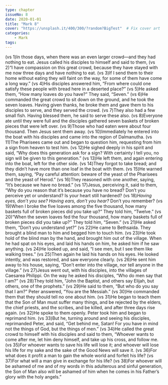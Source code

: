 ```yaml
---
type: chapter
issueNo: 8
date: 2020-01-01
title: "Mark 8"
cover: "https://unsplash.it/400/300/?random?BigTest"  # Fix cover art
categories: 
    - Mark
tags:
---
```


(vs 1)In those days, when there was an even larger crowd—and they had nothing to eat. Jesus called his disciples to himself and said to them,  (vs 2)“I have compassion on this great crowd, because they have stayed with me now three days and have nothing to eat.  (vs 3)If I send them to their home without eating they will faint on the way, for some of them have come a long way.”  (vs 4)His disciples answered him, “From where could one satisfy these people with bread here in a deserted place?”  (vs 5)He asked them, “How many loaves do you have?” They said, “Seven.”  (vs 6)He commanded the great crowd to sit down on the ground, and he took the seven loaves. Having given thanks, he broke them and gave them to his disciples to serve, and they served the crowd.  (vs 7)They also had a few small fish. Having blessed them, he said to serve these also.  (vs 8)Everyone ate until they were full and the disciples gathered seven baskets of broken pieces that were left over.  (vs 9)Those who had eaten were about four thousand. Then Jesus sent them away.  (vs 10)Immediately he entered into the boat with his disciples and came into the region of Dalmanutha.  (vs 11)The Pharisees came out and began to question him, requesting from him a sign from heaven to test him.  (vs 12)He sighed deeply in his spirit and said, “Why does this generation ask for a sign? With certainty I tell you, no sign will be given to this generation.”  (vs 13)He left them, and again entering into the boat, left for the other side.  (vs 14)They forgot to take bread; and they didn’t have more than one loaf in the boat with them.  (vs 15)He warned them, saying, “Pay careful attention: beware of the yeast of the Pharisees and the yeast of Herod.”  (vs 16)They reasoned with one another, saying, “It’s because we have no bread.”  (vs 17)Jesus, perceiving it, said to them, “Why do you reason that it’s because you have no bread? Don’t you perceive yet or understand? Is your heart still hardened?  (vs 18)*Having eyes, don’t you see? Having ears, don’t you hear?* Don’t you remember?  (vs 19)When I broke the five loaves among the five thousand, how many baskets full of broken pieces did you take up?” They told him, “Twelve.”  (vs 20)“When the seven loaves fed the four thousand, how many baskets full of broken pieces did you take up?” They told him, “Seven.”  (vs 21)He asked them, “Don’t you understand yet?”  (vs 22)He came to Bethsaida. They brought a blind man to him and begged him to touch him.  (vs 23)He took hold of the blind man by the hand, and brought him out of the village. When he had spat on his eyes, and laid his hands on him, he asked him if he saw anything.  (vs 24)He looked up, and said, “I see men, but I see them like walking trees.”  (vs 25)Then again he laid his hands on his eyes. He looked intently, and was restored, and saw everyone clearly.  (vs 26)He sent him away to his house, saying, “Don’t enter into the village, nor tell anyone in the village.”  (vs 27)Jesus went out, with his disciples, into the villages of Caesarea Philippi. On the way he asked his disciples, “Who do men say that I am?”  (vs 28)They told him, “John the Baptist, and others say Elijah, but others, one of the prophets.”  (vs 29)He said to them, “But who do you say that I am?” Peter answered, “You are the Messiah.”  (vs 30)He commanded them that they should tell no one about him.  (vs 31)He began to teach them that the Son of Man must suffer many things, and be rejected by the elders, the chief priests, and the scribes, and be killed, and after three days rise again.  (vs 32)He spoke to them openly. Peter took him and began to reprimand him.  (vs 33)But he, turning around and seeing his disciples, reprimanded Peter, and said, “Get behind me, Satan! For you have in mind not the things of God, but the things of men.”  (vs 34)He called the great crowd to himself with his disciples and said to them, “Whoever wants to come after me, let him deny himself, and take up his cross, and follow me.  (vs 35)For whoever wants to save his life will lose it; and whoever will lose his life for my sake and the sake of the Good News will save it.  (vs 36)For what does it profit a man to gain the whole world and forfeit his life?  (vs 37)For what will a man give in exchange for his life?  (vs 38)For whoever will be ashamed of me and of my words in this adulterous and sinful generation, the Son of Man also will be ashamed of him when he comes in his Father’s glory with the holy angels.” ﻿
